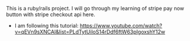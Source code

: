 This is a ruby/rails project. I will go through my learning of stripe pay now button with stripe checkout api here.
* I am following this tutorial: https://www.youtube.com/watch?v=qEVn9sXNCAI&list=PLdTytUiloS14rDdf6ftW63pIgoxshY12w
